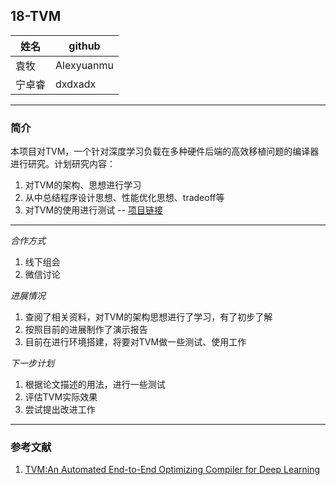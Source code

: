 ## 18-TVM

姓名|github
---|---
袁牧 | Alexyuanmu
宁卓睿 | dxdxadx

---
### 简介

本项目对TVM，一个针对深度学习负载在多种硬件后端的高效移植问题的编译器进行研究。计划研究内容：
1. 对TVM的架构、思想进行学习
2. 从中总结程序设计思想、性能优化思想、tradeoff等
3. 对TVM的使用进行测试 -- [项目链接](https://github.com/Alexyuanmu/fopl-2018-TVM-learning.git)

---
*合作方式*
1. 线下组会
2. 微信讨论

*进展情况*
1. 查阅了相关资料，对TVM的架构思想进行了学习，有了初步了解
2. 按照目前的进展制作了演示报告
3. 目前在进行环境搭建，将要对TVM做一些测试、使用工作

*下一步计划*
1. 根据论文描述的用法，进行一些测试
2. 评估TVM实际效果
3. 尝试提出改进工作
---

### 参考文献
1. [TVM:An Automated End-to-End Optimizing Compiler for Deep Learning](https://arxiv.org/abs/1802.04799)
